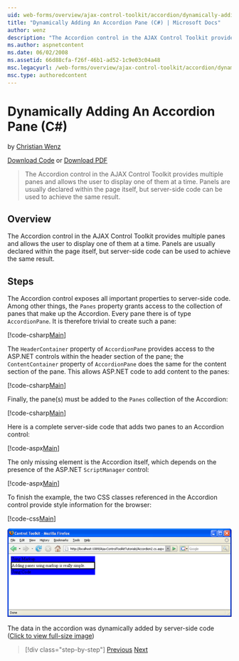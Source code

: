 ```yaml
---
uid: web-forms/overview/ajax-control-toolkit/accordion/dynamically-adding-an-accordion-pane-cs
title: "Dynamically Adding An Accordion Pane (C#) | Microsoft Docs"
author: wenz
description: "The Accordion control in the AJAX Control Toolkit provides multiple panes and allows the user to display one of them at a time. Panels are usually declared w..."
ms.author: aspnetcontent
ms.date: 06/02/2008
ms.assetid: 66d88cfa-f26f-46b1-ad52-1c9e03c04a48
msc.legacyurl: /web-forms/overview/ajax-control-toolkit/accordion/dynamically-adding-an-accordion-pane-cs
msc.type: authoredcontent
---
```

Dynamically Adding An Accordion Pane (C#)
====================
by [Christian Wenz](https://github.com/wenz)

[Download Code](http://download.microsoft.com/download/5/6/d/56d50cef-2011-4c8f-9891-7edc6dc57df9/Accordion2.cs.zip) or [Download PDF](http://download.microsoft.com/download/6/7/1/6718d452-ff89-4d3f-a90e-c74ec2d636a3/accordion2CS.pdf)

> The Accordion control in the AJAX Control Toolkit provides multiple panes and allows the user to display one of them at a time. Panels are usually declared within the page itself, but server-side code can be used to achieve the same result.


## Overview

The Accordion control in the AJAX Control Toolkit provides multiple panes and allows the user to display one of them at a time. Panels are usually declared within the page itself, but server-side code can be used to achieve the same result.

## Steps

The Accordion control exposes all important properties to server-side code. Among other things, the `Panes` property grants access to the collection of panes that make up the Accordion. Every pane there is of type `AccordionPane`. It is therefore trivial to create such a pane:

[!code-csharp[Main](dynamically-adding-an-accordion-pane-cs/samples/sample1.cs)]

The `HeaderContainer` property of `AccordionPane` provides access to the ASP.NET controls within the header section of the pane; the `ContentContainer` property of `AccordionPane` does the same for the content section of the pane. This allows ASP.NET code to add content to the panes:

[!code-csharp[Main](dynamically-adding-an-accordion-pane-cs/samples/sample2.cs)]

Finally, the pane(s) must be added to the `Panes` collection of the Accordion:

[!code-csharp[Main](dynamically-adding-an-accordion-pane-cs/samples/sample3.cs)]

Here is a complete server-side code that adds two panes to an Accordion control:

[!code-aspx[Main](dynamically-adding-an-accordion-pane-cs/samples/sample4.aspx)]

The only missing element is the Accordion itself, which depends on the presence of the ASP.NET `ScriptManager` control:

[!code-aspx[Main](dynamically-adding-an-accordion-pane-cs/samples/sample5.aspx)]

To finish the example, the two CSS classes referenced in the Accordion control provide style information for the browser:

[!code-css[Main](dynamically-adding-an-accordion-pane-cs/samples/sample6.css)]


[![The data in the accordion was dynamically added by server-side code](dynamically-adding-an-accordion-pane-cs/_static/image2.png)](dynamically-adding-an-accordion-pane-cs/_static/image1.png)

The data in the accordion was dynamically added by server-side code ([Click to view full-size image](dynamically-adding-an-accordion-pane-cs/_static/image3.png))

> [!div class="step-by-step"]
> [Previous](databinding-to-an-accordion-cs.md)
> [Next](databinding-to-an-accordion-vb.md)
